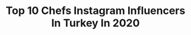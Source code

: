 ---
title: Top 10 Chefs Instagram Influencers In Turkey In 2020
description: >-
  Find top chefs Instagram influencers in Turkey in 2020. Most popular hashtags: #evdekal #yemek #delicious #food.
platform: Instagram
profiles:
  - username: "minnosrider"
    fullname: >-
      İlayda DEMİRCİ
    location: "Turkey"
    followers: 7992
    engagement: 1176
    commentsToLikes: 0.015088
    avatar: "https://scontent-lht6-1.cdninstagram.com/v/t51.2885-19/s320x320/66321591_1106819182845994_5287647685371756544_n.jpg?_nc_ht=scontent-lht6-1.cdninstagram.com&_nc_ohc=-4wNm1JxPzEAX8S687-&oh=a69a2314da846b22a8e0c10d1ed584df&oe=5EB9200E"
    verified: false
    hashtags: "#honda, #swimmer, #biker, #shark"
  - username: "sercancam_"
    fullname: >-
      Sercan Çam
    location: "Turkey"
    followers: 30789
    engagement: 316
    commentsToLikes: 0.177637
    avatar: "https://scontent-ams4-1.cdninstagram.com/v/t51.2885-19/s320x320/69918836_1292693870912460_981755276765954048_n.jpg?_nc_ht=scontent-ams4-1.cdninstagram.com&_nc_ohc=DSrK1Hpx4CcAX-o9RpF&oh=fc832e887c0db33d34cc3863c7793dbf&oe=5EB9F77A"
    verified: false
    hashtags: "#kuskus, #kumkuatre, #turp, #fermantasyon"
  - username: "rikki.roath"
    fullname: >-
      Rikki Lee Roath
    location: "Turkey"
    followers: 13721
    engagement: 1287
    commentsToLikes: 0.024773
    avatar: "https://scontent-ams4-1.cdninstagram.com/v/t51.2885-19/s320x320/13328961_462768863911849_1550946392_a.jpg?_nc_ht=scontent-ams4-1.cdninstagram.com&_nc_ohc=5LV19N8EUYQAX9CnRSn&oh=3720cfeb83965cc73e687740cacb7b4c&oe=5EBAB4DD"
    verified: false
    hashtags: "#treesofinstagram, #livesimply, #maceralar, #plasticfree"
  - username: "jaleblc"
    fullname: >-
      jbalci
    location: "Turkey"
    followers: 24720
    engagement: 326
    commentsToLikes: 0.095327
    avatar: "https://scontent-lhr8-1.cdninstagram.com/v/t51.2885-19/s150x150/60522625_435355023693993_5791457747308380160_n.jpg?_nc_ht=scontent-lhr8-1.cdninstagram.com&_nc_ohc=lKRnrjqR4RYAX_A_H3f&oh=025e403b7fc133cd04dcf3840baaa25b&oe=5EB8F0CF"
    verified: false
    hashtags: "#akdeniz, #cekili, #yemek, #alancha"
  - username: "aydanustkanat"
    fullname: >-
      Aydan Ustkanat
    location: "Turkey"
    followers: 112549
    engagement: 202
    commentsToLikes: 0.059036
    avatar: "https://scontent-lhr8-1.cdninstagram.com/v/t51.2885-19/s320x320/22639275_842498009250766_5035674130347720704_n.jpg?_nc_ht=scontent-lhr8-1.cdninstagram.com&_nc_ohc=UT5M11g9KrYAX8SXEwg&oh=84da089685532c6ff9ceb77c214e199e&oe=5EBC1253"
    verified: true
    hashtags: "#eniyilerikesfet, #vegetarian, #madeline, #healthyfood"
  - username: "chefeyupkemalsevinc"
    fullname: >-
      eyüp kemal sevinç
    location: "Turkey"
    followers: 62921
    engagement: 194
    commentsToLikes: 0.054140
    avatar: "https://scontent-lhr8-1.cdninstagram.com/v/t51.2885-19/s320x320/81539945_272046427104345_5540328007329120256_n.jpg?_nc_ht=scontent-lhr8-1.cdninstagram.com&_nc_ohc=EZH1_RzPx1IAX-ZhvFy&oh=cc6aec8522f5d95dd4edb74f0d0138ea&oe=5EB9C11C"
    verified: true
    hashtags: "#anadolu, #elib, #acabanepi, #eksmutfakakademisi"
  - username: "hazer.amani"
    fullname: >-
      Hazer Amani
    location: "Turkey"
    followers: 292965
    engagement: 865
    commentsToLikes: 0.008577
    avatar: "https://scontent-ams4-1.cdninstagram.com/v/t51.2885-19/s320x320/40301932_1926216060778877_7631472688111812608_n.jpg?_nc_ht=scontent-ams4-1.cdninstagram.com&_nc_ohc=k4fWqr4ERAQAX8XB1h3&oh=03b8bc7e72105b272f31fadd0cee3e56&oe=5EBA59B8"
    verified: true
    hashtags: "#evindekal, #evindekalt, #tbt, #welovefire"
  - username: "sefbulent"
    fullname: >-
      Bülent Barış
    location: "Turkey"
    followers: 20965
    engagement: 658
    commentsToLikes: 0.029358
    avatar: "https://scontent-ams4-1.cdninstagram.com/v/t51.2885-19/s320x320/89265966_2694243777357158_4748608313103482880_n.jpg?_nc_ht=scontent-ams4-1.cdninstagram.com&_nc_ohc=9_QZN6HxSe4AX90FuCg&oh=e44393ab07750a49a76157332209d8d1&oe=5EB8FD96"
    verified: false
    hashtags: "#gelin, #evdekal, #ulu, #dana"
  - username: "mehmet_cheff"
    fullname: >-
      Mehmet GEZEN
    location: "Turkey"
    followers: 1237955
    engagement: 492
    commentsToLikes: 0.011853
    avatar: "https://scontent-lhr8-1.cdninstagram.com/v/t51.2885-19/s320x320/30918009_379957932499326_8870224527104147456_n.jpg?_nc_ht=scontent-lhr8-1.cdninstagram.com&_nc_ohc=MMsNz2wjMloAX-PvCCf&oh=2b3aa4092075770ac0c26cb1a29e4e17&oe=5EBCA5B0"
    verified: false
    hashtags: "#mehmetchef, #trt1, #yeniy, #mu"
  - username: "chefarifakturk"
    fullname: >-
      Arif Aktürk
    location: "Turkey"
    followers: 6890
    engagement: 1372
    commentsToLikes: 0.040840
    avatar: "https://scontent-lhr8-1.cdninstagram.com/v/t51.2885-19/s320x320/90026151_2624044251159564_4558428415367053312_n.jpg?_nc_ht=scontent-lhr8-1.cdninstagram.com&_nc_ohc=KpaKNDkle0AAX8CZBBX&oh=71207915c66eef3d8f7ff47357409413&oe=5EBAA5C9"
    verified: false
    hashtags: "#palmbeach, #pasta, #turkishrphere, #turkiskebap"
---